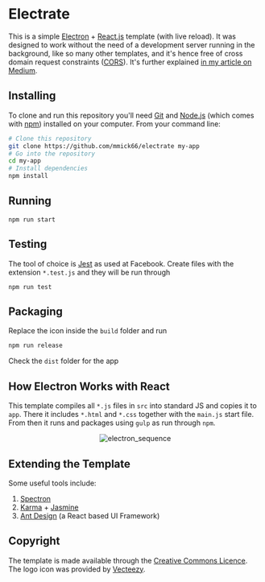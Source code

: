 # Electrate

This is a simple [Electron](https://electronjs.org/) + [React.js](https://reactjs.org/) template (with live reload). It was designed to work without the need of a development server running in the background, like so many other templates, and it's hence free of cross domain request constraints ([CORS](https://reactjs.org/)). It's further explained [in my article on Medium](https://medium.com/@michael.m/creating-an-electron-and-react-template-5173d086549a).

## Installing

To clone and run this repository you'll need [Git](https://git-scm.com) and [Node.js](https://nodejs.org/en/download/) (which comes with [npm](http://npmjs.com)) installed on your computer. From your command line:

```bash
# Clone this repository
git clone https://github.com/mmick66/electrate my-app
# Go into the repository
cd my-app
# Install dependencies
npm install
```

## Running

```
npm run start
```

## Testing

The tool of choice is [Jest](https://facebook.github.io/jest/docs/en/tutorial-react.html) as used at Facebook. Create files with the extension `*.test.js` and they will be run through

```
npm run test
```

## Packaging

Replace the icon inside the `build` folder and run

```bash
npm run release
```

Check the `dist` folder for the app


## How Electron Works with React

This template compiles all `*.js` files in `src` into standard JS and copies it to `app`. There it includes `*.html` and `*.css` together with the `main.js` start file. From then it runs and packages using `gulp` as run through `npm`.


<p align="center"> 
  <img src="https://preview.ibb.co/jF9Akx/electron_sequence.png" alt="electron_sequence" border="0">
</p>


## Extending the Template

Some useful tools include:

1. [Spectron](https://electronjs.org/spectron)
2. [Karma](https://karma-runner.github.io/2.0/index.html) + [Jasmine](https://jasmine.github.io/)
3. [Ant Design](https://ant.design/) (a React based UI Framework)


## Copyright

The template is made available through the [Creative Commons Licence](https://creativecommons.org/publicdomain/zero/1.0/). The logo icon was provided by [Vecteezy](https://www.vecteezy.com/).

